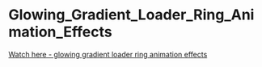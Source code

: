 # Glowing_Gradient_Loader_Ring_Animation_Effects

<a href='https://viktoriya-druzhkova.github.io/Glowing_Gradient_Loader_Ring_Animation_Effects/'>Watch here - glowing gradient loader ring animation effects</a>
